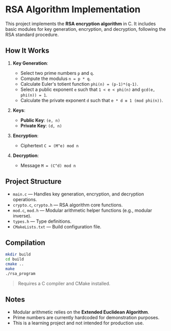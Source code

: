 # RSA Algorithm Implementation

This project implements the **RSA encryption algorithm** in C. It includes basic modules for key generation, encryption, and decryption, following the RSA standard procedure.

## How It Works

1. **Key Generation**:
   - Select two prime numbers `p` and `q`.
   - Compute the modulus `n = p * q`.
   - Calculate Euler's totient function `phi(n) = (p-1)*(q-1)`.
   - Select a public exponent `e` such that `1 < e < phi(n)` and `gcd(e, phi(n)) = 1`.
   - Calculate the private exponent `d` such that `e * d ≡ 1 (mod phi(n))`.

2. **Keys**:
   - **Public Key**: `(e, n)`
   - **Private Key**: `(d, n)`

3. **Encryption**:
   - Ciphertext `C = (M^e) mod n`

4. **Decryption**:
   - Message `M = (C^d) mod n`

## Project Structure

- `main.c` — Handles key generation, encryption, and decryption operations.
- `crypto.c`, `crypto.h` — RSA algorithm core functions.
- `mod.c`, `mod.h` — Modular arithmetic helper functions (e.g., modular inverse).
- `types.h` — Type definitions.
- `CMakeLists.txt` — Build configuration file.

## Compilation

```bash
mkdir build
cd build
cmake ..
make
./rsa_program
```

> Requires a C compiler and CMake installed.

## Notes

- Modular arithmetic relies on the **Extended Euclidean Algorithm**.
- Prime numbers are currently hardcoded for demonstration purposes.
- This is a learning project and not intended for production use.
